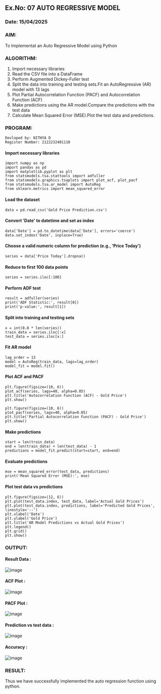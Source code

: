 ## Ex.No: 07 AUTO REGRESSIVE MODEL
### Date: 15/04/2025

### AIM:
To Implementat an Auto Regressive Model using Python

### ALGORITHM:
1. Import necessary libraries
2. Read the CSV file into a DataFrame
3. Perform Augmented Dickey-Fuller test
4. Split the data into training and testing sets.Fit an AutoRegressive (AR) model with 13 lags
5. Plot Partial Autocorrelation Function (PACF) and Autocorrelation Function (ACF)
6. Make predictions using the AR model.Compare the predictions with the test data
7. Calculate Mean Squared Error (MSE).Plot the test data and predictions.
   
### PROGRAM:
```
Devloped by: NITHYA D
Register Number: 2122232401110
```
#### Import necessary libraries
```
import numpy as np
import pandas as pd
import matplotlib.pyplot as plt
from statsmodels.tsa.stattools import adfuller
from statsmodels.graphics.tsaplots import plot_acf, plot_pacf
from statsmodels.tsa.ar_model import AutoReg
from sklearn.metrics import mean_squared_error
```
#### Load the dataset
```
data = pd.read_csv('Gold Price Prediction.csv')
```
#### Convert 'Date' to datetime and set as index
```
data['Date'] = pd.to_datetime(data['Date'], errors='coerce')
data.set_index('Date', inplace=True)
```
#### Choose a valid numeric column for prediction (e.g., 'Price Today')
```
series = data['Price Today'].dropna()  
```
#### Reduce to first 100 data points
```
series = series.iloc[:100]
```
#### Perform ADF test
```
result = adfuller(series)
print('ADF Statistic:', result[0])
print('p-value:', result[1])
```
#### Split into training and testing sets
```
x = int(0.8 * len(series))
train_data = series.iloc[:x]
test_data = series.iloc[x:]
```
#### Fit AR model
```
lag_order = 13
model = AutoReg(train_data, lags=lag_order)
model_fit = model.fit()
```
#### Plot ACF and PACF
```
plt.figure(figsize=(10, 6))
plot_acf(series, lags=40, alpha=0.05)
plt.title('Autocorrelation Function (ACF) - Gold Price')
plt.show()

plt.figure(figsize=(10, 6))
plot_pacf(series, lags=40, alpha=0.05)
plt.title('Partial Autocorrelation Function (PACF) - Gold Price')
plt.show()
```
#### Make predictions
```
start = len(train_data)
end = len(train_data) + len(test_data) - 1
predictions = model_fit.predict(start=start, end=end)
```
#### Evaluate predictions
```
mse = mean_squared_error(test_data, predictions)
print('Mean Squared Error (MSE):', mse)
```
#### Plot test data vs predictions
```
plt.figure(figsize=(12, 6))
plt.plot(test_data.index, test_data, label='Actual Gold Prices')
plt.plot(test_data.index, predictions, label='Predicted Gold Prices', linestyle='--')
plt.xlabel('Date')
plt.ylabel('Gold Price')
plt.title('AR Model Predictions vs Actual Gold Prices')
plt.legend()
plt.grid()
plt.show()
```
### OUTPUT:

#### Result Data :
![image](https://github.com/user-attachments/assets/37ff10ab-aaa6-455a-b09a-da3aba503961)

#### ACF Plot :
![image](https://github.com/user-attachments/assets/b1d1ef37-4b85-4476-9758-4907c1ee554d)
#### PACF Plot :
![image](https://github.com/user-attachments/assets/5bf2e08b-93d6-4f53-a2e6-32301e6f4a35)

#### Prediction vs test data :
![image](https://github.com/user-attachments/assets/dedf41a3-29b7-4457-9344-e7646ca1b159)

#### Accuracy :
![image](https://github.com/user-attachments/assets/82e5e16b-8028-414a-9885-3f6d1e66abe4)

### RESULT:
Thus we have successfully implemented the auto regression function using python.
